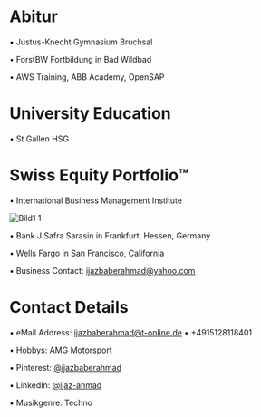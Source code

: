 # Abitur

▪︎ Justus-Knecht Gymnasium Bruchsal

• ForstBW Fortbildung in Bad Wildbad

• AWS Training, ABB Academy, OpenSAP

# University Education

• St Gallen HSG

# Swiss Equity Portfolio™️

• International Business Management Institute



![Bild1 1](https://user-images.githubusercontent.com/95079463/173062915-61d28cb7-3aa7-4236-8c58-55eb180333d0.png)

• Bank J Safra Sarasin in Frankfurt, Hessen, Germany

• Wells Fargo in San Francisco, California

▪︎ Business Contact: ijazbaberahmad@yahoo.com 

# Contact Details 

▪︎ eMail Address: ijazbaberahmad@t-online.de ▪︎ +4915128118401 

• Hobbys: AMG Motorsport

▪︎ Pinterest: [@ijazbaberahmad](https://www.pinterest.de/ijazbaberahmad/)

▪︎ LinkedIn: [@ijaz-ahmad](https://www.linkedin.com/in/ijaz-ahmad-69677b13a/)

▪︎ Musikgenre: Techno



